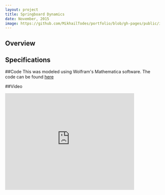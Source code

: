 ```yaml
---
layout: project
title: Springboard Dynamics
date: November, 2015
image: https://github.com/MikhailTodes/portfolio/blob/gh-pages/public/images/springboard_setup.png?raw=true
---
```


## Overview


## Specifications

##Code
This was modeled using Wolfram's Mathematica software. The code can be found <a href="https://github.com/MikhailTodes/portfolio/blob/gh-pages/public/pdfs/springboard_code.pdf" target="_blank">here</a> 

##Video
<iframe width="420" height="315" src="https://www.youtube.com/embed/MVjevcx9t08" frameborder="0" allowfullscreen></iframe>